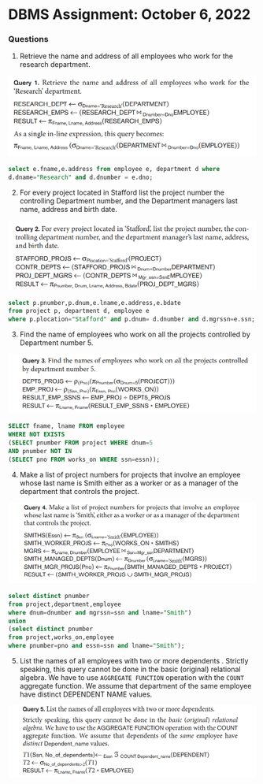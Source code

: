 # DBMS Assignment: October 6, 2022

### Questions

1. Retrieve the name and address of all employees who work for the research department.

![ans1.png](ans1.png)

```sql
select e.fname,e.address from employee e, department d where 
d.dname="Research" and d.dnumber = e.dno;
```

2. For every project located in Stafford list the project number the controlling Department number, and the Department managers last name, address and birth date.

![ans2.png](ans2.png)

```sql
select p.pnumber,p.dnum,e.lname,e.address,e.bdate 
from project p, department d, employee e
where p.plocation="Stafford" and p.dnum= d.dnumber and d.mgrssn=e.ssn;

```

3. Find the name of employees who work on all the projects controlled by Department number 5.

![ans3.png](ans3.png)

```sql
SELECT fname, lname FROM employee
WHERE NOT EXISTS
(SELECT pnumber FROM project WHERE dnum=5
AND pnumber NOT IN
(SELECT pno FROM works_on WHERE ssn=essn));
```

4. Make a list of project numbers for projects that involve an employee whose last name is Smith either as a worker or as a manager of the department that controls the project.

![ans4.png](ans4.png)
```sql
select distinct pnumber
from project,department,employee
where dnum=dnumber and mgrssn=ssn and lname="Smith")
union
(select distinct pnumber
from project,works_on,employee
where pnumber=pno and essn=ssn and lname="Smith");
```

5. List the names of all employees with two or more dependents . Strictly speaking, this query cannot be done in the basic (original) relational algebra.  We have to use `AGGREGATE FUNCTION` operation with the `COUNT` aggregate function. We assume that department of the same employee have distinct DEPENDENT NAME values.

![ans5.png](ans5.png)

```sql

```
